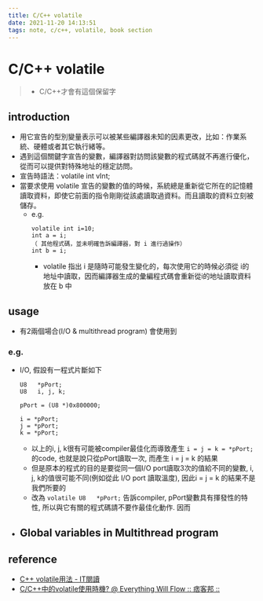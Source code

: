 ```yaml
---
title: C/C++ volatile
date: 2021-11-20 14:13:51
tags: note, c/c++, volatile, book section
---
```


# C/C++ volatile
> - C/C++才會有這個保留字

## introduction
- 用它宣告的型別變量表示可以被某些編譯器未知的因素更改，比如：作業系統、硬體或者其它執行緒等。
- 遇到這個關鍵字宣告的變數，編譯器對訪問該變數的程式碼就不再進行優化，從而可以提供對特殊地址的穩定訪問。
- 宣告時語法：volatile int vInt;
- 當要求使用 volatile 宣告的變數的值的時候，系統總是重新從它所在的記憶體讀取資料，即使它前面的指令剛剛從該處讀取過資料。而且讀取的資料立刻被儲存。
    - e.g.
        ```clike
        volatile int i=10;
        int a = i;
        （ 其他程式碼，並未明確告訴編譯器，對 i 進行過操作）
        int b = i;
        ```
        - volatile 指出 i 是隨時可能發生變化的，每次使用它的時候必須從 i的地址中讀取，因而編譯器生成的彙編程式碼會重新從i的地址讀取資料放在 b 中

## usage
- 有2兩個場合(I/O & multithread program) 會使用到

### e.g.
- I/O, 假設有一程式片斷如下
    ```clike
    U8   *pPort;
    U8   i, j, k;

    pPort = (U8 *)0x800000;

    i = *pPort;     
    j = *pPort;     
    k = *pPort;     
    ```
    - 以上的i, j, k很有可能被compiler最佳化而導致產生 `i = j = k = *pPort;` 的code, 也就是說只從pPort讀取一次, 而產生 i = j = k 的結果
    - 但是原本的程式的目的是要從同一個I/O port讀取3次的值給不同的變數, i, j, k的值很可能不同(例如從此 I/O port 讀取溫度), 因此i = j = k 的結果不是我們所要的
    - 改為 `volatile U8   *pPort;` 告訴compiler, pPort變數具有揮發性的特性, 所以與它有關的程式碼請不要作最佳化動作. 因而  
- Global variables in Multithread program
    - 
## reference
- [C++ volatile用法 - IT閱讀](https://www.itread01.com/content/1541748543.html)
- [C/C++中的volatile使用時機? @ Everything Will Flow :: 痞客邦 ::](https://freestyler.pixnet.net/blog/post/23872864)
